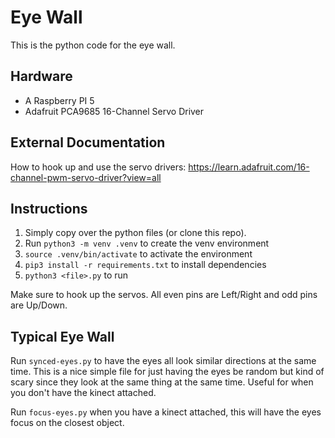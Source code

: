 # Eye Wall

This is the python code for the eye wall.

## Hardware

- A Raspberry PI 5
- Adafruit PCA9685 16-Channel Servo Driver

## External Documentation

How to hook up and use the servo drivers: https://learn.adafruit.com/16-channel-pwm-servo-driver?view=all

## Instructions

1. Simply copy over the python files (or clone this repo).
2. Run `python3 -m venv .venv` to create the venv environment
3. `source .venv/bin/activate` to activate the environment
4. `pip3 install -r requirements.txt` to install dependencies
5. `python3 <file>.py` to run

Make sure to hook up the servos. All even pins are Left/Right and odd pins are Up/Down.

## Typical Eye Wall

Run `synced-eyes.py` to have the eyes all look similar directions at the same time. This is a nice simple file for just having the eyes be random but kind of scary since they look at the same thing at the same time. Useful for when you don't have the kinect attached.

Run `focus-eyes.py` when you have a kinect attached, this will have the eyes focus on the closest object.
